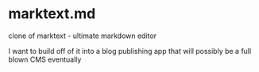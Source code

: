 #   marktext.md
clone of marktext - ultimate markdown editor

I want to build off of it into a blog publishing app that will possibly be a full blown CMS eventually
